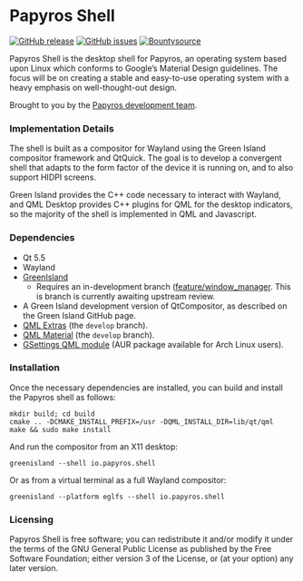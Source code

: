 Papyros Shell
============

[![GitHub release](https://img.shields.io/github/release/papyros/papyros-shell.svg)](https://github.com/papyros/papyros-shell)
[![GitHub issues](https://img.shields.io/github/issues/papyros/papyros-shell.svg)](https://github.com/papyros/papyros-shell/issues)
[![Bountysource](https://img.shields.io/bountysource/team/papyros/activity.svg)](https://www.bountysource.com/teams/papyros)

Papyros Shell is the desktop shell for Papyros, an operating system based upon Linux which conforms to Google’s Material Design guidelines. The focus will be on creating a stable and easy-to-use operating system with a heavy emphasis on well-thought-out design.

Brought to you by the [Papyros development team](https://github.com/papyros/papyros-shell/graphs/contributors).

### Implementation Details ###

The shell is built as a compositor for Wayland using the Green Island compositor framework and QtQuick. The goal is to develop a convergent shell that adapts to the form factor of the device it is running on, and to also support HIDPI screens.

Green Island provides the C++ code necessary to interact with Wayland, and QML Desktop provides C++ plugins for QML for the desktop indicators, so the majority of the shell is implemented in QML and Javascript.

### Dependencies ###

 * Qt 5.5
 * Wayland
 * [GreenIsland](https://github.com/greenisland/greenisland)
   * Requires an in-development branch ([feature/window_manager](https://github.com/papyros/greenisland/tree/feature/window_manager). This is branch is currently awaiting upstream review.
 * A Green Island development version of QtCompositor, as described on the Green Island GitHub page.
 * [QML Extras](https://github.com/papyros/qml-extras) (the `develop` branch).
 * [QML Material](https://github.com/papyros/qml-material) (the `develop` branch).
 * [GSettings QML module](https://launchpad.net/gsettings-qt) (AUR package available for Arch Linux users).

### Installation ###

Once the necessary dependencies are installed, you can build and install the Papyros shell as follows:

    mkdir build; cd build
    cmake .. -DCMAKE_INSTALL_PREFIX=/usr -DQML_INSTALL_DIR=lib/qt/qml
    make && sudo make install

And run the compositor from an X11 desktop:

    greenisland --shell io.papyros.shell

Or as from a virtual terminal as a full Wayland compositor:

    greenisland --platform eglfs --shell io.papyros.shell

### Licensing ###

Papyros Shell is free software; you can redistribute it and/or modify it under the terms of the GNU General Public License as published by the Free Software Foundation; either version 3 of the License, or (at your option) any later version.
